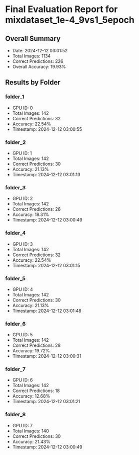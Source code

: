 # Final Evaluation Report for mixdataset_1e-4_9vs1_5epoch

## Overall Summary
- Date: 2024-12-12 03:01:52
- Total Images: 1134
- Correct Predictions: 226
- Overall Accuracy: 19.93%

## Results by Folder

### folder_1
- GPU ID: 0
- Total Images: 142
- Correct Predictions: 32
- Accuracy: 22.54%
- Timestamp: 2024-12-12 03:00:55

### folder_2
- GPU ID: 1
- Total Images: 142
- Correct Predictions: 30
- Accuracy: 21.13%
- Timestamp: 2024-12-12 03:01:13

### folder_3
- GPU ID: 2
- Total Images: 142
- Correct Predictions: 26
- Accuracy: 18.31%
- Timestamp: 2024-12-12 03:00:49

### folder_4
- GPU ID: 3
- Total Images: 142
- Correct Predictions: 32
- Accuracy: 22.54%
- Timestamp: 2024-12-12 03:01:15

### folder_5
- GPU ID: 4
- Total Images: 142
- Correct Predictions: 30
- Accuracy: 21.13%
- Timestamp: 2024-12-12 03:01:48

### folder_6
- GPU ID: 5
- Total Images: 142
- Correct Predictions: 28
- Accuracy: 19.72%
- Timestamp: 2024-12-12 03:00:31

### folder_7
- GPU ID: 6
- Total Images: 142
- Correct Predictions: 18
- Accuracy: 12.68%
- Timestamp: 2024-12-12 03:01:21

### folder_8
- GPU ID: 7
- Total Images: 140
- Correct Predictions: 30
- Accuracy: 21.43%
- Timestamp: 2024-12-12 03:00:49

